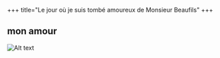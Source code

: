 +++
title="Le jour où je suis tombé amoureux de Monsieur Beaufils"
+++
## mon amour ##
![Alt text](http://hpics.li/3265199)
